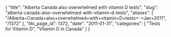 {
  "title": "Alberta Canada also overwhelmed with vitamin D tests",
  "slug": "alberta-canada-also-overwhelmed-with-vitamin-d-tests",
  "aliases": [
    "/Alberta+Canada+also+overwhelmed+with+vitamin+D+tests+-+Jan+2011",
    "/1372"
  ],
  "tiki_page_id": 1372,
  "date": "2011-01-31",
  "categories": [
    "Tests for Vitamin D",
    "Vitamin D in Canada"
  ]
}

